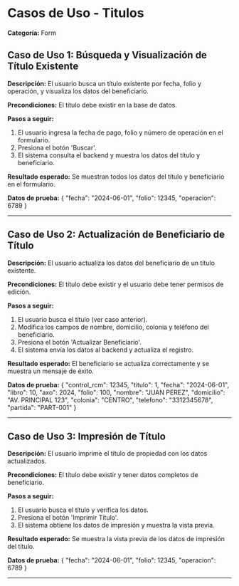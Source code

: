 # Casos de Uso - Titulos

**Categoría:** Form

## Caso de Uso 1: Búsqueda y Visualización de Título Existente

**Descripción:** El usuario busca un título existente por fecha, folio y operación, y visualiza los datos del beneficiario.

**Precondiciones:**
El título debe existir en la base de datos.

**Pasos a seguir:**
1. El usuario ingresa la fecha de pago, folio y número de operación en el formulario.
2. Presiona el botón 'Buscar'.
3. El sistema consulta el backend y muestra los datos del título y beneficiario.

**Resultado esperado:**
Se muestran todos los datos del título y beneficiario en el formulario.

**Datos de prueba:**
{ "fecha": "2024-06-01", "folio": 12345, "operacion": 6789 }

---

## Caso de Uso 2: Actualización de Beneficiario de Título

**Descripción:** El usuario actualiza los datos del beneficiario de un título existente.

**Precondiciones:**
El título debe existir y el usuario debe tener permisos de edición.

**Pasos a seguir:**
1. El usuario busca el título (ver caso anterior).
2. Modifica los campos de nombre, domicilio, colonia y teléfono del beneficiario.
3. Presiona el botón 'Actualizar Beneficiario'.
4. El sistema envía los datos al backend y actualiza el registro.

**Resultado esperado:**
El beneficiario se actualiza correctamente y se muestra un mensaje de éxito.

**Datos de prueba:**
{ "control_rcm": 12345, "titulo": 1, "fecha": "2024-06-01", "libro": 10, "axo": 2024, "folio": 100, "nombre": "JUAN PEREZ", "domicilio": "AV. PRINCIPAL 123", "colonia": "CENTRO", "telefono": "3312345678", "partida": "PART-001" }

---

## Caso de Uso 3: Impresión de Título

**Descripción:** El usuario imprime el título de propiedad con los datos actualizados.

**Precondiciones:**
El título debe existir y tener datos completos de beneficiario.

**Pasos a seguir:**
1. El usuario busca el título y verifica los datos.
2. Presiona el botón 'Imprimir Título'.
3. El sistema obtiene los datos de impresión y muestra la vista previa.

**Resultado esperado:**
Se muestra la vista previa de los datos de impresión del título.

**Datos de prueba:**
{ "fecha": "2024-06-01", "folio": 12345, "operacion": 6789 }

---

